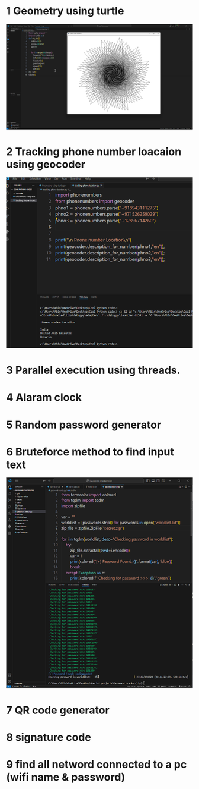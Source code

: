 # 1 Geometry using turtle

![screenshot](images/turtle.png)

# 2 Tracking phone number loacaion using geocoder

![screenshot](images/phtrack.png)

# 3 Parallel execution using threads.
# 4 Alaram clock
# 5 Random password generator
# 6 Bruteforce method to find input text
![screenshot](images/passcrack.png)
# 7 QR code generator
# 8 signature code
# 9 find all netword connected to a pc (wifi name & password)
